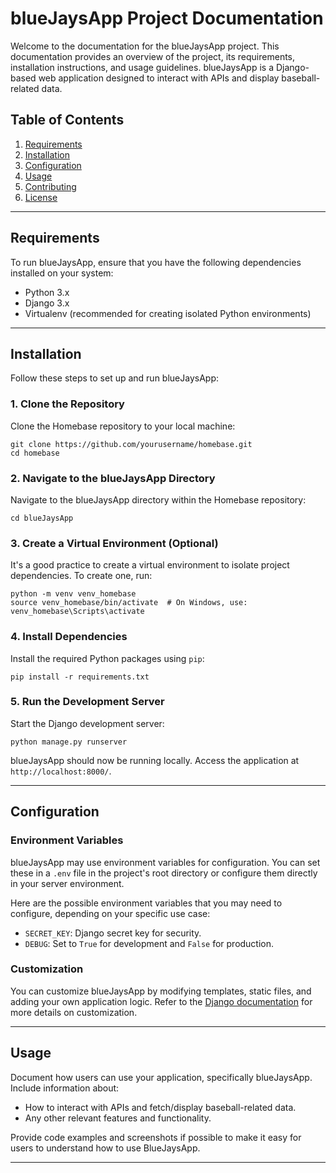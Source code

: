 # blueJaysApp Project Documentation

Welcome to the documentation for the blueJaysApp project. This documentation provides an overview of the project, its requirements, installation instructions, and usage guidelines. blueJaysApp is a Django-based web application designed to interact with APIs and display baseball-related data.

## Table of Contents

1. [Requirements](#requirements)
2. [Installation](#installation)
3. [Configuration](#configuration)
4. [Usage](#usage)
5. [Contributing](#contributing)
6. [License](#license)

---

## Requirements

To run blueJaysApp, ensure that you have the following dependencies installed on your system:

- Python 3.x
- Django 3.x
- Virtualenv (recommended for creating isolated Python environments)

---

## Installation

Follow these steps to set up and run blueJaysApp:

### 1. Clone the Repository

Clone the Homebase repository to your local machine:

```shell
git clone https://github.com/yourusername/homebase.git
cd homebase
```

### 2. Navigate to the blueJaysApp Directory

Navigate to the blueJaysApp directory within the Homebase repository:

```shell
cd blueJaysApp
```

### 3. Create a Virtual Environment (Optional)

It's a good practice to create a virtual environment to isolate project dependencies. To create one, run:

```shell
python -m venv venv_homebase
source venv_homebase/bin/activate  # On Windows, use: venv_homebase\Scripts\activate
```

### 4. Install Dependencies

Install the required Python packages using `pip`:

```shell
pip install -r requirements.txt
```

### 5. Run the Development Server

Start the Django development server:

```shell
python manage.py runserver
```

blueJaysApp should now be running locally. Access the application at `http://localhost:8000/`.

---

## Configuration

### Environment Variables

blueJaysApp may use environment variables for configuration. You can set these in a `.env` file in the project's root directory or configure them directly in your server environment.

Here are the possible environment variables that you may need to configure, depending on your specific use case:

- `SECRET_KEY`: Django secret key for security.
- `DEBUG`: Set to `True` for development and `False` for production.

### Customization

You can customize blueJaysApp by modifying templates, static files, and adding your own application logic. Refer to the [Django documentation](https://docs.djangoproject.com/) for more details on customization.

---

## Usage

Document how users can use your application, specifically blueJaysApp. Include information about:

- How to interact with APIs and fetch/display baseball-related data.
- Any other relevant features and functionality.

Provide code examples and screenshots if possible to make it easy for users to understand how to use BlueJaysApp.

---
